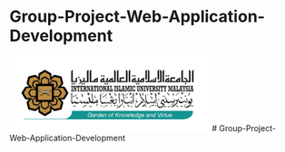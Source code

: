 # Group-Project-Web-Application-Development
 <img src="./logo IIUM.png" width="70%">
# Group-Project-Web-Application-Development
